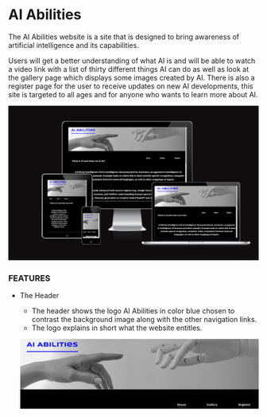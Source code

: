 # AI Abilities

The AI Abilities website is a site that is designed to bring awareness of artificial intelligence and its capabilities.

Users will get a better understanding of what AI is and will be able to watch a video link with a list of thirty different things AI can do as well as look at the gallery page which displays some images created by AI. There is also a register page for the user to receive updates on new AI developments, this site is targeted to all ages and for anyone who wants to learn more about AI.


![Screen shot of website using am I responsive, added in the Markdown.](assets/images/responsive-screen-shot.png)


 ### FEATURES  
- The Header
   * The header shows the logo AI Abilities in color blue chosen to contrast the background image along with the  other navigation links.
   * The logo explains in short what the website entitles.


   ![Screen shot of header image, added in the markdown.](assets/images/homepage-header.png)

   